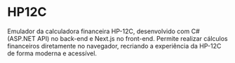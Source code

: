 # HP12C
Emulador da calculadora financeira HP-12C, desenvolvido com C# (ASP.NET API) no back-end e Next.js no front-end. Permite realizar cálculos financeiros diretamente no navegador, recriando a experiência da HP-12C de forma moderna e acessível.
